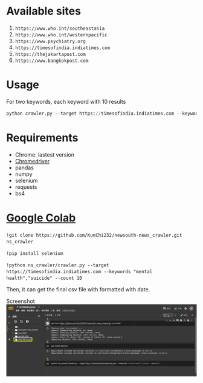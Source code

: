 # Available sites
1. `https://www.who.int/southeastasia`
2. `https://www.who.int/westernpacific`
3. `https://www.psychiatry.org`
4. `https://timesofindia.indiatimes.com`
5. `https://thejakartapost.com`
6. `https://www.bangkokpost.com`

# Usage
For two keywords, each keyword with 10 results
```python
python crawler.py --target https://timesofindia.indiatimes.com --keywords "mental health","suicide" --count 10
```

# Requirements
* Chrome: lastest version
* [Chromedriver](https://chromedriver.chromium.org/downloads)
* pandas
* numpy
* selenium
* requests
* bs4

# [Google Colab](https://colab.research.google.com/)
`!git clone https://github.com/KunChi232/newsouth-news_crawler.git ns_crawler`

`!pip install selenium`

`!python ns_crawler/crawler.py --target https://timesofindia.indiatimes.com --keywords "mental health","suicide" --count 10`

Then, it can get the final csv file with formatted with date.

Screenshot
![Colab exec result](screenshot/colab_exec_result.png)